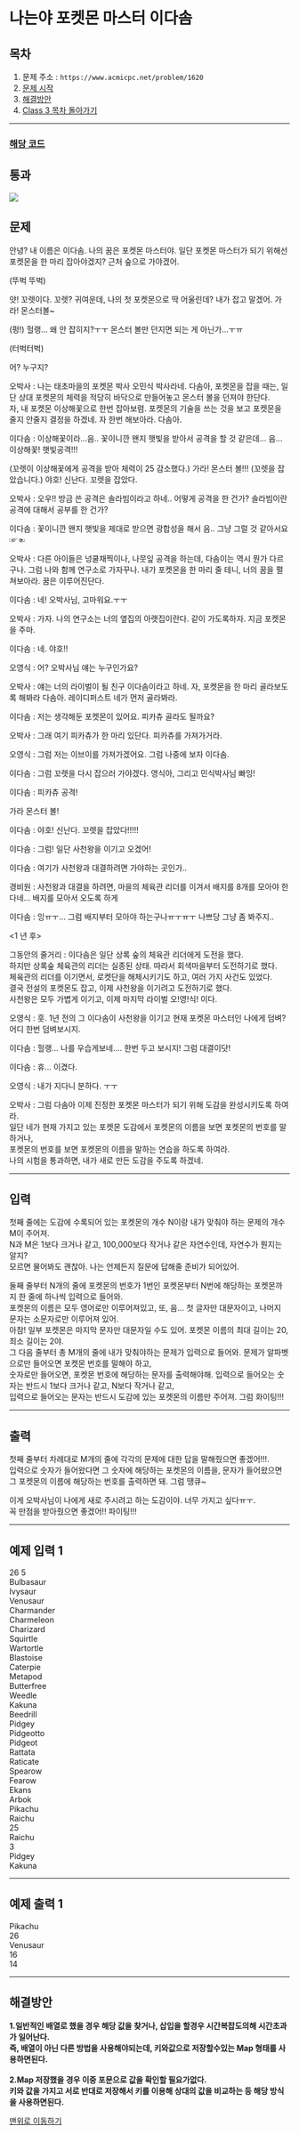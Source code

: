 # 나는야 포켓몬 마스터 이다솜

## 목차

1. 문제 주소 : `https://www.acmicpc.net/problem/1620`
2. [문제 시작](#문제)
3. [해결방안](#해결방안)
4. [Class 3 목차 돌아가기](../README.md)
___

### [해당 코드](./나는야포켓몬마스터이다솜.java)

## 통과

<img src="https://github.com/user-attachments/assets/e2abe6d8-4f6a-483b-aea3-91cd1d4df652">

## 문제

안녕? 내 이름은 이다솜. 나의 꿈은 포켓몬 마스터야. 일단 포켓몬 마스터가 되기 위해선 포켓몬을 한 마리 잡아야겠지? 근처 숲으로 가야겠어.

(뚜벅 뚜벅)

얏! 꼬렛이다. 꼬렛? 귀여운데, 나의 첫 포켓몬으로 딱 어울린데? 내가 잡고 말겠어. 가라! 몬스터볼~

(펑!) 헐랭... 왜 안 잡히지?ㅜㅜ 몬스터 볼만 던지면 되는 게 아닌가...ㅜㅠ

(터벅터벅)

어? 누구지?

오박사 : 나는 태초마을의 포켓몬 박사 오민식 박사라네. 다솜아, 포켓몬을 잡을 때는, 일단 상대 포켓몬의 체력을 적당히 바닥으로 만들어놓고 몬스터 볼을 던져야 한단다.<br>
자, 내 포켓몬 이상해꽃으로 한번 잡아보렴. 포켓몬의 기술을 쓰는 것을 보고 포켓몬을 줄지 안줄지 결정을 하겠네. 자 한번 해보아라. 다솜아.

이다솜 : 이상해꽃이라...음.. 꽃이니깐 왠지 햇빛을 받아서 공격을 할 것 같은데... 음... 이상해꽃! 햇빛공격!!!

(꼬렛이 이상해꽃에게 공격을 받아 체력이 25 감소했다.)    가라! 몬스터 볼!!!    (꼬렛을 잡았습니다.)    야호! 신난다. 꼬렛을 잡았다.

오박사 : 오우!! 방금 쓴 공격은 솔라빔이라고 하네.. 어떻게 공격을 한 건가? 솔라빔이란 공격에 대해서 공부를 한 건가?

이다솜 : 꽃이니깐 왠지 햇빛을 제대로 받으면 광합성을 해서 음.. 그냥 그럴 것 같아서요 ☞☜

오박사 : 다른 아이들은 넝쿨채찍이나, 나뭇잎 공격을 하는데, 다솜이는 역시 뭔가 다르구나. 그럼 나와 함께 연구소로 가자꾸나. 내가 포켓몬을 한 마리 줄 테니, 너의 꿈을 펼쳐보아라. 꿈은 이루어진단다.

이다솜 : 네! 오박사님, 고마워요.ㅜㅜ

오박사 : 가자. 나의 연구소는 너의 옆집의 아랫집이란다. 같이 가도록하자. 지금 포켓몬을 주마.

이다솜 : 네. 야호!!

오영식 : 어? 오박사님 얘는 누구인가요?

오박사 : 얘는 너의 라이벌이 될 친구 이다솜이라고 하네. 자, 포켓몬을 한 마리 골라보도록 해봐라 다솜아. 레이디퍼스트 네가 먼저 골라봐라.

이다솜 : 저는 생각해둔 포켓몬이 있어요. 피카츄 골라도 될까요?

오박사 : 그래 여기 피카츄가 한 마리 있단다. 피카츄를 가져가거라.

오영식 : 그럼 저는 이브이를 가져가겠어요. 그럼 나중에 보자 이다솜.

이다솜 : 그럼 꼬렛을 다시 잡으러 가야겠다. 영식아, 그리고 민식박사님 빠잉!

이다솜 : 피카츄 공격!

가라 몬스터 볼!

이다솜 : 야호! 신난다. 꼬렛을 잡았다!!!!!

이다솜 : 그럼! 일단 사천왕을 이기고 오겠어!

이다솜 : 여기가 사천왕과 대결하려면 가야하는 곳인가..

경비원 : 사천왕과 대결을 하려면, 마을의 체육관 리더를 이겨서 배지를 8개를 모아야 한다네... 배지를 모아서 오도록 하게

이다솜 : 잉ㅠㅜ... 그럼 배지부터 모아야 하는구나ㅠㅜㅠㅜ 나쁘당 그냥 좀 봐주지..

<1 년 후>

그동안의 줄거리 : 이다솜은 일단 상록 숲의 체육관 리더에게 도전을 했다.<br>
하지만 상록숲 체육관의 리더는 실종된 상태. 따라서 회색마을부터 도전하기로 했다.<br>
체육관의 리더를 이기면서, 로켓단을 해체시키기도 하고, 여러 가지 사건도 있었다.<br>
결국 전설의 포켓몬도 잡고, 이제 사천왕을 이기려고 도전하기로 했다.<br>
사천왕은 모두 가볍게 이기고, 이제 마지막 라이벌 오!영!식! 이다.

오영식 : 훗. 1년 전의 그 이다솜이 사천왕을 이기고 현재 포켓몬 마스터인 나에게 덤벼? 어디 한번 덤벼보시지.

이다솜 : 헐랭... 나를 우습게보네.... 한번 두고 보시지! 그럼 대결이닷!

이다솜 : 휴... 이겼다.

오영식 : 내가 지다니 분하다. ㅜㅜ

오박사 : 그럼 다솜아 이제 진정한 포켓몬 마스터가 되기 위해 도감을 완성시키도록 하여라.<br>
일단 네가 현재 가지고 있는 포켓몬 도감에서 포켓몬의 이름을 보면 포켓몬의 번호를 말하거나,<br>
포켓몬의 번호를 보면 포켓몬의 이름을 말하는 연습을 하도록 하여라.<br>
나의 시험을 통과하면, 내가 새로 만든 도감을 주도록 하겠네.

___

## 입력

첫째 줄에는 도감에 수록되어 있는 포켓몬의 개수 N이랑 내가 맞춰야 하는 문제의 개수 M이 주어져.<br>
N과 M은 1보다 크거나 같고, 100,000보다 작거나 같은 자연수인데, 자연수가 뭔지는 알지?<br>
모르면 물어봐도 괜찮아. 나는 언제든지 질문에 답해줄 준비가 되어있어.

둘째 줄부터 N개의 줄에 포켓몬의 번호가 1번인 포켓몬부터 N번에 해당하는 포켓몬까지 한 줄에 하나씩 입력으로 들어와.<br>
포켓몬의 이름은 모두 영어로만 이루어져있고, 또, 음... 첫 글자만 대문자이고, 나머지 문자는 소문자로만 이루어져 있어.<br>
아참! 일부 포켓몬은 마지막 문자만 대문자일 수도 있어. 포켓몬 이름의 최대 길이는 20, 최소 길이는 2야.<br>
그 다음 줄부터 총 M개의 줄에 내가 맞춰야하는 문제가 입력으로 들어와. 문제가 알파벳으로만 들어오면 포켓몬 번호를 말해야 하고,<br>
숫자로만 들어오면, 포켓몬 번호에 해당하는 문자를 출력해야해. 입력으로 들어오는 숫자는 반드시 1보다 크거나 같고, N보다 작거나 같고,<br>
입력으로 들어오는 문자는 반드시 도감에 있는 포켓몬의 이름만 주어져. 그럼 화이팅!!!

___
## 출력

첫째 줄부터 차례대로 M개의 줄에 각각의 문제에 대한 답을 말해줬으면 좋겠어!!!.<br>
입력으로 숫자가 들어왔다면 그 숫자에 해당하는 포켓몬의 이름을, 문자가 들어왔으면 그 포켓몬의 이름에 해당하는 번호를 출력하면 돼. 그럼 땡큐~

이게 오박사님이 나에게 새로 주시려고 하는 도감이야. 너무 가지고 싶다ㅠㅜ.<br>
꼭 만점을 받아줬으면 좋겠어!! 파이팅!!!

___

## 예제 입력 1

26 5 <br>
Bulbasaur <br>
Ivysaur <br>
Venusaur <br>
Charmander <br>
Charmeleon <br>
Charizard <br>
Squirtle <br>
Wartortle <br>
Blastoise <br>
Caterpie <br>
Metapod <br>
Butterfree <br>
Weedle <br>
Kakuna <br>
Beedrill <br>
Pidgey <br>
Pidgeotto <br>
Pidgeot <br>
Rattata <br>
Raticate <br>
Spearow <br>
Fearow <br>
Ekans <br>
Arbok <br>
Pikachu <br>
Raichu <br>
25 <br>
Raichu <br>
3 <br> 
Pidgey <br>
Kakuna 

---

## 예제 출력 1

Pikachu <br>
26 <br>
Venusaur <br>
16 <br>
14 

---

## 해결방안
**1.일반적인 배열로 했을 경우 해당 값을 찾거나, 삽입을 할경우 시간복잡도의해 시간초과가 일어난다.** <br>
**즉, 배열이 아닌 다른 방법을 사용해야되는데, 키와값으로 저장할수있는 Map 형태를 사용하면된다.** <br><br>
**2.Map 저장했을 경우 이중 포문으로 값을 확인할 필요가없다.** <br>
**키와 값을 가지고 서로 반대로 저장해서 키를 이용해 상대의 값을 비교하는 등 해당 방식을 사용하면된다.** <br>

[맨위로 이동하기](#나는야-포켓몬-마스터-이다솜)